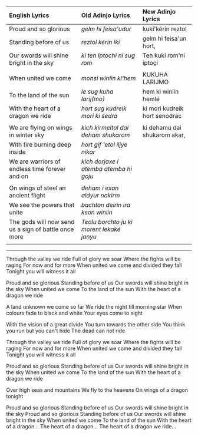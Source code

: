 | **English Lyrics** | **Old Adinjo Lyrics**  | **New Adinjo Lyrics** |
|:-|:-|:-|
| Proud and so glorious | _gelm hi feisa'udur_ | kuki'kérin reztol |
| Standing before of us | _reztol kérin iki_ | gelm hi feisa'un hort, |
| Our swords will shine bright in the sky | _ki ten iptochi ni sug rom_ | Ten kuki rom'ni iptoçi |
| | | |
| When united we come | _monsi winlin ki'hem_ | KUKUHA LARIJMO |
| To the land of the sun | _le sug kuha larij(mo)_ | hem ki winlin hemlé |
| With the heart of a dragon we ride | _hort sug kudreik mori ki sedra_ | ki mori kudreik hort senodrac |
| | | |
| We are flying on wings in winter sky | _kich kirmeltol dai deham shukarom_ | ki dehamu dai shukarom akar, |
| With fire burning deep inside | _hort gif 'etol iljye nikar_ | |
| We are warriors of endless time forever and on | _kich dorjaxe i atemba atemba hi goju_ | |
| | | |
| On wings of steel an ancient flight | _deham i exan aldyur nakirm_ | |
| We see the powers that unite | _bachton deirin ira kson winlin_ | |
| The gods will now send us a sign of battle once more | _Teolu borchto ju ki morent lekaké janyu_ | |
| | | |
---

Through the valley we ride
Full of glory we soar
Where the fights will be raging
For now and for more
When united we come
and divided they fall
Tonight you will witness it all

Proud and so glorious
Standing before of us
Our swords will shine bright in the sky
When united we come
To the land of the sun
With the heart of a dragon we ride

A land unknown we come so far
We ride the night till morning star
When colours fade to black and white
Your eyes come to sight

With the vision of a great divide
You turn towards the other side
You think you run but you can't hide
The dead can not ride

Through the valley we ride
Full of glory we soar
Where the fights will be raging
For now and for more
When united we come
and divided they fall
Tonight you will witness it all

Proud and so glorious
Standing before of us
Our swords will shine bright in the sky
When united we come
To the land of the sun
With the heart of a dragon we ride

Over high seas and mountains
We fly to the heavens
On wings of a dragon tonight

Proud and so glorious
Standing before of us
Our swords will shine bright in the sky
Proud and so glorious
Standing before of us
Our swords will shine bright in the sky
When united we come
To the land of the sun
With the heart of a dragon...
The heart of a dragon...
The heart of a dragon we ride...
